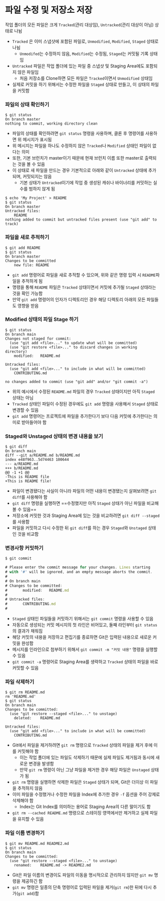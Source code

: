 # 파일 수정 및 저장소 저장

작업 폴더의 모든 파일은 크게 `Tracked`(관리 대상임), `Untracked`(관리 대상이 아님) 상태로 나뉨
* `Tracked` 은 이미 스냅샷에 포함된 파일로, `Unmodified`,  `Modified`, `Staged` 상태로 나뉨
	* `Unmodifed`는 수정하지 않음, `Modified`는 수정됨, `Staged`는 커밋될 기록 상태임
* `Untracked` 파일은 작업 폴더에 있는 파일 중 스냅샷 및 Staging Area에도 포함되지 않은 파일임
	* 처음 저장소를 Clone하면 모든 파일은 `Tracked`이면서 `Unmodified` 상태임
* 실제로 커밋을 하기 위해서는 수정한 파일을 `Staged` 상태로 만들고, 이 상태의 파일을 커밋함

### 파일의 상태 확인하기

```shell
$ git status
On branch master
nothing to commit, working directory clean
```

* 파일의 상태를 확인하려면 `git status` 명령을 사용하며, 클론 후 명령어를 사용하면 위 메시지가 표시됨
* 위 메시지는 파일을 하나도 수정하지 않은 `Tracked`나 `Modified` 상태인 파일이 없다는 의미
* 또한, 기본 브런치가 master이기 때문에 현재 브런치 이름 또한 master로 출력되는 것을 볼 수 있음
* 이 상태로 새 파일을 만드는 경우 기본적으로 아래와 같이 `Untracked` 상태에 추가되며, 커밋되지는 않음
	* 기본 상태가 `Untracked`이기에 작업 중 생성된 캐쉬나 바이너리를 커밋하는 실수를 범하지 않게 됨

```shell
$ echo 'My Project' > README
$ git status
On branch master
Untracked files:
    README
nothing added to commit but untracked files present (use "git add" to track)
```

### 파일을 새로 추적하기

```shell
$ git add README
$ git status
On branch master
Changes to be committed
    new file: README
```

* `git add` 명령어로 파일을 새로 추적할 수 있으며, 위와 같은 명령 입력 시 `README`파일을 추적하게 됨
* 명령을 통해 `README` 파일은 `Tracked` 상태이면서 커밋에 추가될 `Staged` 상태라는 것을 확인 가능함
* 만약 `git add` 명령어의 인자가 디렉토리인 경우 해당 디렉토리 아래의 모든 파일들도 영향을 받음

### Modified 상태의 파일 Stage 하기

```shell
$ git status
On branch main
Changes not staged for commit:
  (use "git add <file>..." to update what will be committed)
  (use "git restore <file>..." to discard changes in working directory)
	modified:   README.md

Untracked files:
  (use "git add <file>..." to include in what will be committed)
	CONTRIBUTING.md

no changes added to commit (use "git add" and/or "git commit -a")
```

* 위의 예시에서 수정된 `README.md` 파일의 경우 `Tracked` 상태이지만 아직 `Staged` 상태는 아님
* `Tracked` 상태인 파일이 수정된 경우에도 `git add` 명령을 사용해서 `Staged` 상태로 변경할 수 있음
* `git add` 명령어는 프로젝트에 파일을 추가한다기 보다 다음 커밋에 추가한다는 의미로 받아들어야 함

### Staged와 Unstaged 상태의 변경 내용을 보기

```shell
$ git diff
On branch main
diff --git a/README.md b/README.md
index e48f963..5d74463 100644
--- a/README.md
+++ b/README.md
@@ -1 +1 @@
-This is README file
+This is README file!
```

* 파일이 변경됐다는 사실이 아니라 파일의 어떤 내용이 변경됐는지 살펴보려면 `git diff`를 사용해야 함
* `git diff` 명령을 실행하면 ==수정했지만 아직 `Staged` 상태가 아닌 파일을 비교해볼 수 있음==
* 저장소에 커밋한 것과 Staging Area에 있는 것을 비교하려면 `git diff --staged`를 사용함
* 파일을 커밋하고 다시 수정한 뒤 `git diff`를 하는 경우 `Staged`와 `Unstaged` 상태인 것을 비교함

### 변경사항 커밋하기

```js
$ git commit

# Please enter the commit message for your changes. Lines starting
# with '#' will be ignored, and an empty message aborts the commit.
#
# On branch main
# Changes to be committed:
#       modified:   README.md
#
# Untracked files:
#       CONTRIBUTING.md
#
```

* `Staged` 상태인 파일들을 커밋하기 위해서는 `git commit` 명령을 사용할 수 있음
* 자동으로 생성되는 커밋 메시지의 첫 라인은 비어있고, 둘째 라인부터 `git status`의 결과가 채워짐
* 해당 커밋의 내용을 저장하고 편집기를 종료하면 Git은 입력된 내용으로 새로운 커밋을 완성함
* 메시지를 인라인으로 첨부하기 위해서 `git commit -m "커밋 내용"` 명령을 실행할 수 있음
* `git commit -a` 명령어로 Staging Area를 생략하고 `Tracked` 상태의 파일을 바로 커밋할 수 있음

### 파일 삭제하기

```shell
$ git rm README.md
rm 'README.md'
$ git status
On branch main
Changes to be committed:
  (use "git restore --staged <file>..." to unstage)
	deleted:    README.md

Untracked files:
  (use "git add <file>..." to include in what will be committed)
	CONTRIBUTING.md
```

* Git에서 파일을 제거하려면 `git rm` 명령으로 `Tracked` 상태의 파일을 제거 후에 이를 커밋해야 함
	* 이는 작업 폴더에 있는 파일도 삭제하기 때문에 실제 파일도 제거됨과 동시에 새로운 변경을 발생함
	* 만약 `git rm` 명령이 아닌 그냥 파일을 제거한 경우 해당 파일은 `Unstaged` 상태가 됨
* `git rm` 명령을 실행하면 삭제한 파일은 `Staged` 상태가 되며, Git은 더이상 이 파일을 추적하지 않음
* 이미 파일을 수정했거나 수정한 파일을 Index에 추가한 경우 `-f` 옵션을 주어 강제로 삭제해야 함
	* Index는 Git Index를 의미하는 용어로 Staging Area의 다른 말이기도 함
* `git rm --cached README.md` 명령으로 스테이징 영역에서만 제거하고 실제 파일을 유지할 수 있음

### 파일 이름 변경하기

```shell
$ git mv README.md README2.md
$ git status
On branch main
Changes to be committed:
  (use "git restore --staged <file>..." to unstage)
	renamed:    README.md -> README2.md
```

* Git은 파일 이름의 변경이도 파일의 이동을 명시적으로 관리하지 않지만 `git mv` 명령을 제공하긴 함
* `git mv` 명령은 일종의 단축 명령어로 입력된 파일을 제거(`git rm`)한 뒤에 다시 추가(`git add`)함
